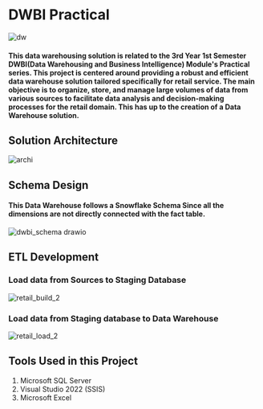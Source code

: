 # DWBI Practical
![dw](https://github.com/Meriyan99/DWBI_Practical/assets/128514985/941665ac-83db-426d-8797-e03f90d8c07d)

#### This data warehousing solution is related to the 3rd Year 1st Semester DWBI(Data Warehousing and Business Intelligence) Module's Practical series. This project is centered around providing a robust and efficient data warehouse solution tailored specifically for retail service. The main objective is to organize, store, and manage large volumes of data from various sources to facilitate data analysis and decision-making processes for the retail domain. This has up to the creation of a Data Warehouse solution.

## Solution Architecture

![archi](https://github.com/Meriyan99/DWBI_Practical/assets/128514985/21c70905-7001-4e45-9218-c99bc5d78bc8)

## Schema Design
#### This Data Warehouse follows a Snowflake Schema Since all the dimensions are not directly connected with the fact table.

![dwbi_schema drawio](https://github.com/Meriyan99/DWBI_Practical/assets/128514985/e636a906-6901-4919-bd2c-9dde49089ccb)

## ETL Development
### Load data from Sources to Staging Database

![retail_build_2](https://github.com/Meriyan99/DWBI_Practical/assets/128514985/b3ae0930-49f8-4745-af54-4d17910c6447)

### Load data from Staging database to Data Warehouse

![retail_load_2](https://github.com/Meriyan99/DWBI_Practical/assets/128514985/68827aa7-63cc-4bc6-953c-5d14b56a48d4)

## Tools Used in this Project
1. Microsoft SQL Server
2. Visual Studio 2022 (SSIS)
3. Microsoft Excel
